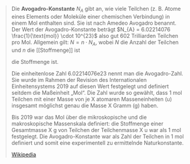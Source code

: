 > Die **Avogadro-Konstante** $N_{A}$ gibt an, wie viele Teilchen (z. B. Atome eines Elements oder Moleküle einer chemischen Verbindung) in einem Mol enthalten sind. Sie ist nach Amedeo Avogadro benannt. Der Wert der Avogadro-Konstante beträgt $N_{A} = 6.02214076 \frac{1}{\text{mol}} \cdot 10^{23}$ also gut 602 Trilliarden Teilchen pro Mol. Allgemein gilt:
>  $N = n \cdot N_{A}$, wobei $N$ die Anzahl der Teilchen und $n$ die [[Stoffmenge]] ist
>
>   
>
>  die Stoffmenge ist.
>
> Die einheitenlose Zahl 6.02214076e23 nennt man die Avogadro-Zahl. Sie wurde im Rahmen der Revision des Internationalen Einheitensystems 2019 auf diesen Wert festgelegt und definiert seitdem die Maßeinheit „Mol“. Die Zahl wurde so gewählt, dass 1 mol Teilchen mit einer Masse von je X atomaren Masseneinheiten (u) insgesamt möglichst genau die Masse X Gramm (g) haben.
>
> Bis 2019 war das Mol über die mikroskopische und die makroskopische Massenskala definiert: die Stoffmenge einer Gesamtmasse X g von Teilchen der Teilchenmasse X u war als 1 mol festgelegt. Die Avogadro-Konstante war als Zahl der Teilchen in 1 mol definiert und somit eine experimentell zu ermittelnde Naturkonstante.
>
> [Wikipedia](https://de.wikipedia.org/wiki/Avogadro-Konstante)